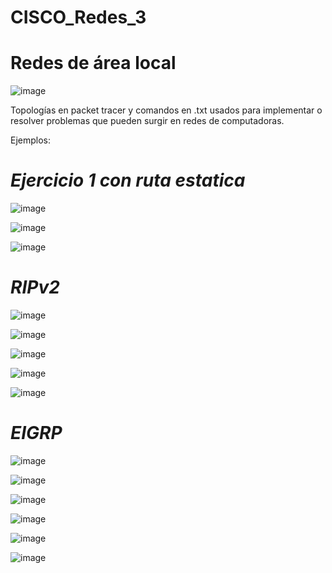 # CISCO_Redes_3

# Redes de área local

![image](https://user-images.githubusercontent.com/91923931/136719018-7c776983-4db4-455d-a7d2-d3a201793321.png)

Topologías en packet tracer y comandos en .txt usados para implementar o resolver problemas que pueden surgir en redes de computadoras.

Ejemplos:

# *Ejercicio 1 con ruta estatica*

![image](https://user-images.githubusercontent.com/91923931/136719517-438261c6-3a44-43d7-8c66-519cdffeb3c0.png)

![image](https://user-images.githubusercontent.com/91923931/136719099-c308e4e0-80b8-41ff-8db2-c584c06c724b.png)

![image](https://user-images.githubusercontent.com/91923931/136719110-d7f3cc94-b565-4597-b706-89da31a765de.png)


# *RIPv2*

![image](https://user-images.githubusercontent.com/91923931/136719169-8d11ae39-197c-4c07-990e-b009aa880525.png)

![image](https://user-images.githubusercontent.com/91923931/136719184-248e446e-2d92-444e-af4a-2fbc8333e4fc.png)

![image](https://user-images.githubusercontent.com/91923931/136719200-2e526efa-edc4-4c08-a509-4f07440b4daa.png)

![image](https://user-images.githubusercontent.com/91923931/136719219-01da5139-abaa-4651-bd9c-652de001b5de.png)

![image](https://user-images.githubusercontent.com/91923931/136719229-179dd312-3c13-4019-9fd6-f32aaaac3699.png)


# *EIGRP*

![image](https://user-images.githubusercontent.com/91923931/136719360-e8f78a08-7b66-4941-a0e9-28e7aaf94652.png)

![image](https://user-images.githubusercontent.com/91923931/136719401-ccf4dc7f-dbcb-43bd-9986-998835be9598.png)

![image](https://user-images.githubusercontent.com/91923931/136719420-2b982fb4-eb80-452d-8e61-25d594344738.png)

![image](https://user-images.githubusercontent.com/91923931/136719443-a9baefb6-7398-49a4-b680-106add3beb50.png)

![image](https://user-images.githubusercontent.com/91923931/136719463-82bd5800-3d50-4f55-809a-7a83ca9c190e.png)

![image](https://user-images.githubusercontent.com/91923931/136719474-ea7dd3c5-6805-4285-858a-48d660b9407a.png)
